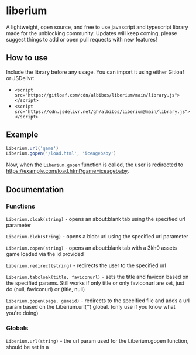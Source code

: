 # liberium
A lightweight, open source, and free to use javascript and typescript library made for the unblocking community. Updates will keep coming, please suggest things to add or open pull requests with new features!

## How to use

Include the library before any usage. You can import it using either Gitloaf or JSDelivr:

* `<script src="https://gitloaf.com/cdn/albibos/liberium/main/library.js"></script>`
* `<script src="https://cdn.jsdelivr.net/gh/albibos/liberium@main/library.js"></script>`

## Example 

```js
Liberium.url('game')
Liberium.gopen('/load.html', 'iceagebaby')
```

Now, when the `Liberium.gopen` function is called, the user is redirected to https://example.com/load.html?game=iceagebaby.

## Documentation

### Functions

`Liberium.cloak(string)` - opens an about:blank tab using the specified url parameter

`Liberium.blob(string)` - opens a blob: url using the specified url parameter

`Liberium.copen(string)` - opens an about:blank tab with a 3kh0 assets game loaded via the id provided

`Liberium.redirect(string)` - redirects the user to the specified url

`Liberium.tabcloak(title, faviconurl)` - sets the title and favicon based on the specified params. Still works if only title or only faviconurl are set, just do (null, faviconurl) or (title, null)

`Liberium.gopen(page, gameid)` - redirects to the specified file and adds a url param based on the Liberium.url('') global. (only use if you know what you're doing)

### Globals

`Liberium.url(string)` - the url param used for the Liberium.gopen function, should be set in a <script> in your head tag or anywhere before Liberium.gopen is used.

### In the works

`Liberium.g404(key: string)` - overlays the google 404 page over your page which can be made invisible by clicking the specified key

